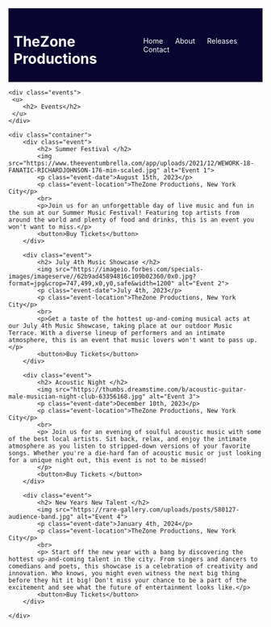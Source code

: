 <!DOCTYPE html>
<html>
<head>
    <meta name="viewport" content="width=device-width, initial-scale=1.0">
    <title>TheZone Productions - Events</title>
    <style>
    
        body {
            font-family: 'Gill Sans', 'Gill Sans MT', 'Calibri', 'Trebuchet MS', sans-serif;
            margin: 0;
            padding: 0;
            background-color:white;
        }

        .header {
            background-color: rgb(10, 5, 48);
            color: white;
            display: flex;
            align-items: center;
            justify-content: space-between;
            padding: 10px;
        }

        .header img {
            width: 50px;
            height: 50px;
        }

        .header a {
            color: white;
            text-decoration: none;
            padding: 10px;
        }

        .header a:hover {
            background-color: rgb(52, 69, 104);
        }
        
        h2{
            color: black;
            text-align: center;
        }
        
        .container {
            max-width: 10000px;
            margin: 20px auto;
            padding: 20px;
            display: flex;
            justify-content: space-between;
        }

        .event {
            width: 55%;
            height: 450px;
            margin-bottom: 20px;
            padding: 10px;
            border: none;
            display: inline-block;
            margin-right: 10px;
        }

        .event h2 {
            margin-top: 0;
        }

        .event-left {
            float: left;
            margin-right: 20px;
        }

        .event-right {
            float: right;
            margin-left: 20px;
}
        .event p {
            margin: 10px 0;
            color: black;
        }

        .event-date {
            font-weight: bold;
            margin-bottom: 5px;
            text-align: center;
        }

        .event-location {
            margin-top: 5px;
            text-align: center;
        }
        .event img{
            width: 100%;
            height: auto;
            margin-bottom: 10px;

        }
        .event button {
            display: block;
            margin-top: 10px;
            padding: 5px;
            background-color: rgb(10, 5, 48);
            color: white;
            border: none;
            cursor: pointer;
        }

        .event button:hover {
         background-color: rgb(52, 69, 104);
        }


        .logo {
            display: inline-block;
            margin-left: 20px;
            width: 50px;
            height: 50px;
        }
        img{
            
        }

        .move-down {
             margin-top: 20px; 
        }
</style>
</head>
<body>
    <div class="header">
        <h1>TheZone Productions</h1>
        <div>
            <a href="/index.html">Home</a>
            <a href="/about.html">About</a>
            <a href="/releases.html">Releases</a>
            <a href="/contact.html">Contact</a>
        </div>
    </div>
    
    <div class="events">
     <u>
        <h2> Events</h2>
     </u>
    </div>

    <div class="container">
        <div class="event">
            <h2> Summer Festival </h2>
            <img src="https://www.theeventumbrella.com/app/uploads/2021/12/WEWORK-18-FANATIC-RICHARDJOHNSON-176-min-scaled.jpg" alt="Event 1">
            <p class="event-date">August 15th, 2023</p>
            <p class="event-location">TheZone Productions, New York City</p>
            <br>
            <p>Join us for an unforgettable day of live music and fun in the sun at our Summer Music Festival! Featuring top artists from around the world and plenty of food and drinks, this is an event you won't want to miss.</p>
            <button>Buy Tickets</button>
        </div>

        <div class="event">
            <h2> July 4th Music Showcase </h2>
            <img src="https://imageio.forbes.com/specials-images/imageserve//62b9ad45894816c109b02360/0x0.jpg?format=jpg&crop=747,499,x0,y0,safe&width=1200" alt="Event 2">
            <p class="event-date">July 4th, 2023</p>
            <p class="event-location">TheZone Productions, New York City</p>
            <br>
            <p>Get a taste of the hottest up-and-coming musical acts at our July 4th Music Showcase, taking place at our outdoor Music Terrace. With a diverse lineup of performers and an intimate atmosphere, this is an event that music lovers won't want to pass up.</p>
            <button>Buy Tickets</button>
        </div>

        <div class="event">
            <h2> Acoustic Night </h2>
            <img src="https://thumbs.dreamstime.com/b/acoustic-guitar-male-musician-night-club-63356168.jpg" alt="Event 3">
            <p class="event-date">December 10th, 2023</p>
            <p class="event-location">TheZone Productions, New York City</p>
            <br>
            <p> Join us for an evening of soulful acoustic music with some of the best local artists. Sit back, relax, and enjoy the intimate atmosphere as you listen to stripped-down versions of your favorite songs. Whether you're a die-hard fan of acoustic music or just looking for a unique night out, this event is not to be missed!
            </p>
            <button>Buy Tickets </button>
        </div>

        <div class="event">
            <h2> New Years New Talent </h2>
            <img src="https://rare-gallery.com/uploads/posts/580127-audience-band.jpg" alt="Event 4">
            <p class="event-date">January 4th, 2024</p>
            <p class="event-location">TheZone Productions, New York City</p>
            <br>
            <p> Start off the new year with a bang by discovering the hottest up-and-coming talent in the city. From singers and dancers to comedians and poets, this showcase is a celebration of creativity and innovation. Who knows, you might even witness the next big thing before they hit it big! Don't miss your chance to be a part of the excitement and see what the future of entertainment looks like.</p>
            <button>Buy Tickets</button>
        </div>

    </div>
</body>
</html>
